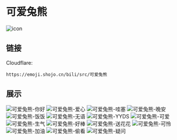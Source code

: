 # 可爱兔熊
![icon](https://emoji.shojo.cn/bili/src/可爱兔熊/icon.png)
## 链接
Cloudflare:
```
https://emoji.shojo.cn/bili/src/可爱兔熊
```
## 展示
![可爱兔熊-你好](https://emoji.shojo.cn/bili/src/可爱兔熊/可爱兔熊-你好.png)
![可爱兔熊-爱心](https://emoji.shojo.cn/bili/src/可爱兔熊/可爱兔熊-爱心.png)
![可爱兔熊-哇塞](https://emoji.shojo.cn/bili/src/可爱兔熊/可爱兔熊-哇塞.png)
![可爱兔熊-晚安](https://emoji.shojo.cn/bili/src/可爱兔熊/可爱兔熊-晚安.png)
![可爱兔熊-饭饭](https://emoji.shojo.cn/bili/src/可爱兔熊/可爱兔熊-饭饭.png)
![可爱兔熊-无语](https://emoji.shojo.cn/bili/src/可爱兔熊/可爱兔熊-无语.png)
![可爱兔熊-YYDS](https://emoji.shojo.cn/bili/src/可爱兔熊/可爱兔熊-YYDS.png)
![可爱兔熊-可爱](https://emoji.shojo.cn/bili/src/可爱兔熊/可爱兔熊-可爱.png)
![可爱兔熊-生气](https://emoji.shojo.cn/bili/src/可爱兔熊/可爱兔熊-生气.png)
![可爱兔熊-好棒](https://emoji.shojo.cn/bili/src/可爱兔熊/可爱兔熊-好棒.png)
![可爱兔熊-送花花](https://emoji.shojo.cn/bili/src/可爱兔熊/可爱兔熊-送花花.png)
![可爱兔熊-可怜](https://emoji.shojo.cn/bili/src/可爱兔熊/可爱兔熊-可怜.png)
![可爱兔熊-加油](https://emoji.shojo.cn/bili/src/可爱兔熊/可爱兔熊-加油.png)
![可爱兔熊-偷看](https://emoji.shojo.cn/bili/src/可爱兔熊/可爱兔熊-偷看.png)
![可爱兔熊-疑问](https://emoji.shojo.cn/bili/src/可爱兔熊/可爱兔熊-疑问.png)
